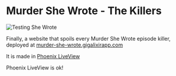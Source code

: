 # Murder She Wrote - The Killers

![Testing She Wrote](https://github.com/carlotm/murder-she-wrote-the-killers/actions/workflows/github-actions-she-wrote.yml/badge.svg)

Finally, a website that spoils every Murder She Wrote episode killer,
deployed at [murder-she-wrote.gigalixirapp.com](https://murder-she-wrote.gigalixirapp.com)

It is made in [Phoenix LiveView](https://hexdocs.pm/phoenix_live_view/Phoenix.LiveView.html)

Phoenix LiveView is ok!
